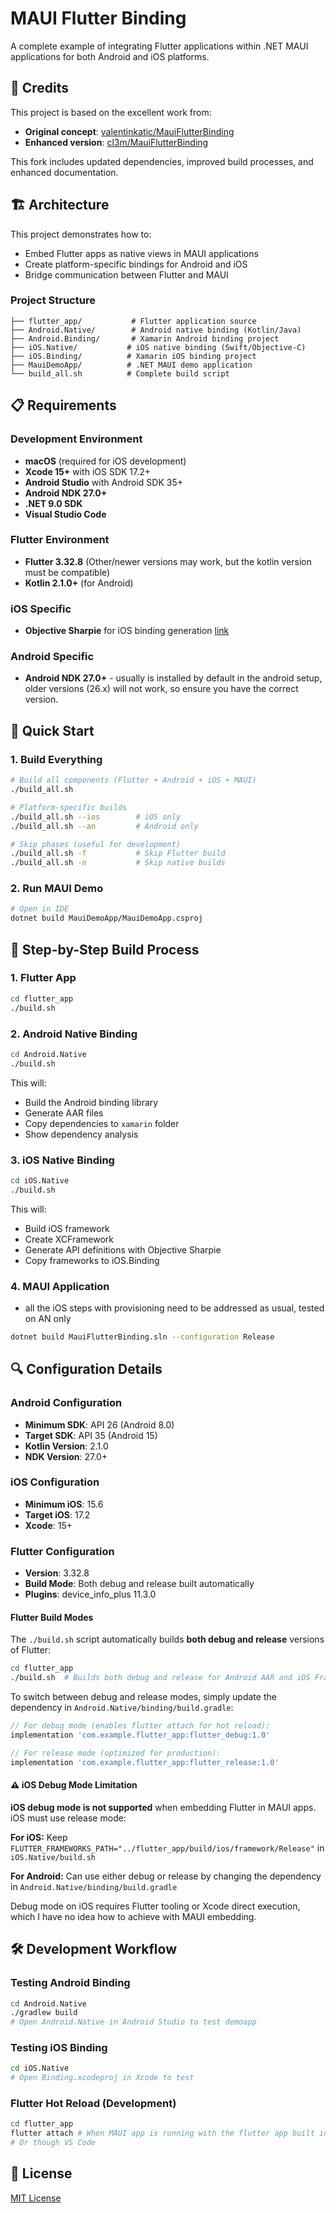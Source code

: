 # MAUI Flutter Binding

A complete example of integrating Flutter applications within .NET MAUI applications for both Android and iOS platforms.

## 🙏 Credits

This project is based on the excellent work from:
- **Original concept**: [valentinkatic/MauiFlutterBinding](https://github.com/valentinkatic/MauiFlutterBinding)
- **Enhanced version**: [cl3m/MauiFlutterBinding](https://github.com/cl3m/MauiFlutterBinding)

This fork includes updated dependencies, improved build processes, and enhanced documentation.

## 🏗️ Architecture

This project demonstrates how to:
- Embed Flutter apps as native views in MAUI applications
- Create platform-specific bindings for Android and iOS
- Bridge communication between Flutter and MAUI

### Project Structure
```
├── flutter_app/           # Flutter application source
├── Android.Native/        # Android native binding (Kotlin/Java)
├── Android.Binding/       # Xamarin Android binding project  
├── iOS.Native/           # iOS native binding (Swift/Objective-C)
├── iOS.Binding/          # Xamarin iOS binding project
├── MauiDemoApp/          # .NET MAUI demo application
└── build_all.sh          # Complete build script
```

## 📋 Requirements

### Development Environment
- **macOS** (required for iOS development)
- **Xcode 15+** with iOS SDK 17.2+
- **Android Studio** with Android SDK 35+
- **Android NDK 27.0+**
- **.NET 9.0 SDK**
- **Visual Studio Code**

### Flutter Environment
- **Flutter 3.32.8** (Other/newer versions may work, but the kotlin version must be compatible)
- **Kotlin 2.1.0+** (for Android)

### iOS Specific
- **Objective Sharpie** for iOS binding generation [link](https://aka.ms/objective-sharpie)

### Android Specific  
- **Android NDK 27.0+** - usually is installed by default in the android setup, older versions (26.x) will not work, so ensure you have the correct version.

## 🚀 Quick Start


### 1. Build Everything
```bash
# Build all components (Flutter + Android + iOS + MAUI)
./build_all.sh

# Platform-specific builds
./build_all.sh --ios        # iOS only
./build_all.sh --an         # Android only

# Skip phases (useful for development)
./build_all.sh -f           # Skip Flutter build
./build_all.sh -n           # Skip native builds
```

### 2. Run MAUI Demo
```bash
# Open in IDE
dotnet build MauiDemoApp/MauiDemoApp.csproj
```

## 🔧 Step-by-Step Build Process

### 1. Flutter App
```bash
cd flutter_app
./build.sh
```

### 2. Android Native Binding
```bash
cd Android.Native
./build.sh
```
This will:
- Build the Android binding library
- Generate AAR files
- Copy dependencies to `xamarin` folder
- Show dependency analysis

### 3. iOS Native Binding  
```bash
cd iOS.Native
./build.sh
```
This will:
- Build iOS framework
- Create XCFramework
- Generate API definitions with Objective Sharpie
- Copy frameworks to iOS.Binding

### 4. MAUI Application
- all the iOS steps with provisioning need to be addressed as usual, tested on AN only
```bash
dotnet build MauiFlutterBinding.sln --configuration Release
```

## 🔍 Configuration Details

### Android Configuration
- **Minimum SDK**: API 26 (Android 8.0)
- **Target SDK**: API 35 (Android 15)
- **Kotlin Version**: 2.1.0
- **NDK Version**: 27.0+

### iOS Configuration  
- **Minimum iOS**: 15.6
- **Target iOS**: 17.2
- **Xcode**: 15+

### Flutter Configuration
- **Version**: 3.32.8
- **Build Mode**: Both debug and release built automatically
- **Plugins**: device_info_plus 11.3.0

#### Flutter Build Modes
The `./build.sh` script automatically builds **both debug and release** versions of Flutter:

```bash
cd flutter_app
./build.sh  # Builds both debug and release for Android AAR and iOS Framework
```

To switch between debug and release modes, simply update the dependency in `Android.Native/binding/build.gradle`:

```groovy
// For debug mode (enables flutter attach for hot reload):
implementation 'com.example.flutter_app:flutter_debug:1.0'

// For release mode (optimized for production):
implementation 'com.example.flutter_app:flutter_release:1.0'
```

#### ⚠️ iOS Debug Mode Limitation
**iOS debug mode is not supported** when embedding Flutter in MAUI apps. iOS must use release mode:

**For iOS:** Keep `FLUTTER_FRAMEWORKS_PATH="../flutter_app/build/ios/framework/Release"` in `iOS.Native/build.sh`

**For Android:** Can use either debug or release by changing the dependency in `Android.Native/binding/build.gradle`

Debug mode on iOS requires Flutter tooling or Xcode direct execution, which I have no idea how to achieve with MAUI embedding.

## 🛠️ Development Workflow

### Testing Android Binding
```bash
cd Android.Native
./gradlew build
# Open Android.Native in Android Studio to test demoapp
```

### Testing iOS Binding
```bash
cd iOS.Native  
# Open Binding.xcodeproj in Xcode to test
```

### Flutter Hot Reload (Development)
```bash
cd flutter_app
flutter attach # When MAUI app is running with the flutter app built in debug mode
# Or though VS Code
```

## 📄 License

[MIT License](LICENSE)

